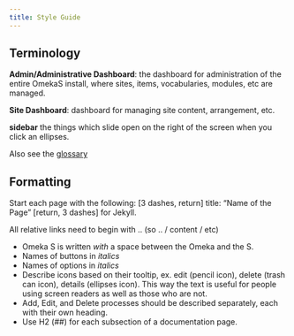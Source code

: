 ```yaml
---
title: Style Guide
---
```


## Terminology
**Admin/Administrative Dashboard**: the dashboard for administration of the entire OmekaS install, where sites, items, vocabularies, modules, etc are managed. 

**Site Dashboard**: dashboard for managing site content, arrangement, etc.

**sidebar** the things which slide open on the right of the screen when you click an ellipses.

Also see the [glossary](glossary.md)

## Formatting
Start each page with the following: [3 dashes, return]
title: “Name of the Page” [return, 3 dashes] for Jekyll. 

All relative links need to begin with .. (so .. / content / etc)

- Omeka S is written *with* a space between the Omeka and the S.
- Names of buttons in *italics*
- Names of options in *italics*
- Describe icons based on their tooltip, ex. edit (pencil icon), delete (trash can icon), details (ellipses icon). This way the text is useful for people using screen readers as well as those who are not.
- Add, Edit, and Delete processes should be described separately, each with their own heading. 
- Use H2 (##) for each subsection of a documentation page.
